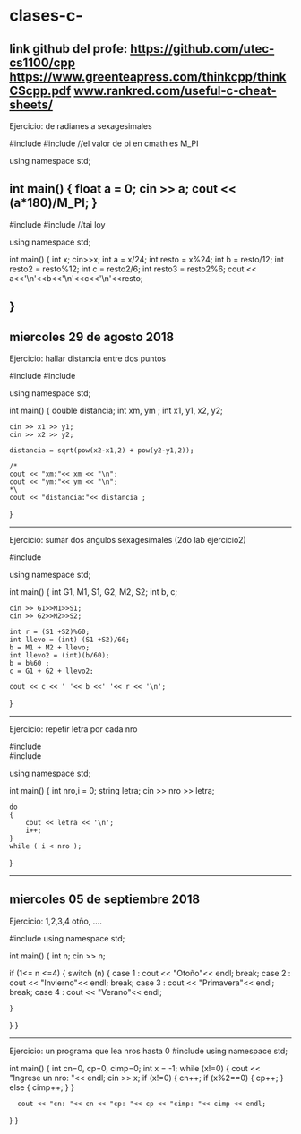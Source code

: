 # clases-c-
link github del profe: https://github.com/utec-cs1100/cpp
https://www.greenteapress.com/thinkcpp/thinkCScpp.pdf 
www.rankred.com/useful-c-cheat-sheets/ 
----------------------------------------------------------------------------

Ejercicio: de radianes a sexagesimales

#include <iostream>
#include <cmath>  //el valor de pi en cmath es M_PI

using namespace std;

int main()
{
    float a = 0;
    cin >> a;
    cout << (a*180)/M_PI;
}
--------------------------------------------------------------------------------

#include <iostream>
#include <cmath>  //tai loy

using namespace std;

int main()
{
   int x;
   cin>>x;
   int a = x/24;
   int resto = x%24;
   int b = resto/12;
   int resto2 = resto%12;
   int c = resto2/6;
   int resto3 = resto2%6;
   cout << a<<'\n'<<b<<'\n'<<c<<'\n'<<resto;

}
---------------------------------------------------------------------------------
miercoles 29 de agosto 2018
---------------------------------------------------------------------------------

Ejercicio: hallar distancia entre dos puntos

#include <iostream>
#include <cmath>

using namespace std;

int main()
{
     double distancia;
     int xm, ym ;
     int x1, y1, x2, y2;

    cin >> x1 >> y1;
    cin >> x2 >> y2;

    distancia = sqrt(pow(x2-x1,2) + pow(y2-y1,2));

    /*
    cout << "xm:"<< xm << "\n";
    cout << "ym:"<< ym << "\n";
    *\
    cout << "distancia:"<< distancia ;

}

-----------------------------------------------------------------------------------

Ejercicio: sumar dos angulos sexagesimales (2do lab ejercicio2)

#include <cmath>

using namespace std;

int main()
{
    int G1, M1, S1, G2, M2, S2;
    int b, c;

    cin >> G1>>M1>>S1;
    cin >> G2>>M2>>S2;

    int r = (S1 +S2)%60;
    int llevo = (int) (S1 +S2)/60;
    b = M1 + M2 + llevo;
    int llevo2 = (int)(b/60);
    b = b%60 ;
    c = G1 + G2 + llevo2;

    cout << c << ' '<< b <<' '<< r << '\n';
}

-----------------------------------------------------------------------------------

Ejercicio: repetir letra por cada nro

#include <iostream>                 
#include <cmath>

using namespace std;

int main()
{
    int nro,i = 0;
    string letra;
    cin >> nro >> letra;

    do
    {
        cout << letra << '\n';
        i++;
    }
    while ( i < nro );

}

-------------------------------------------------------------------------------------
miercoles 05 de septiembre 2018
-------------------------------------------------------------------------------------

Ejercicio: 1,2,3,4 otño, ....

#include <iostream>
using namespace std;

int main() 
{
  int n;
  cin >> n;
  
  if (1<= n <=4)
  {
    switch (n)
    {
      case 1 : cout << "Otoño"<< endl;
                    break;
      case 2 : cout << "Invierno"<< endl;
                    break;
      case 3 : cout << "Primavera"<< endl;
                    break;
      case 4 : cout << "Verano"<< endl;
      
    }
  }
}

----------------------------------------------------------------------------------------

Ejercicio: un programa que lea nros hasta 0
#include <iostream>
using namespace std;

int main() 
{
  int cn=0, cp=0, cimp=0;
  int x = -1;
  while (x!=0)
  {
      cout << "Ingrese un nro: "<< endl;
      cin >> x;
      if (x!=0)
      {
          cn++;
          if (x%2==0)
          {
             cp++;
          }
          else
          {
             cimp++;
          }
      }
      
      cout << "cn: "<< cn << "cp: "<< cp << "cimp: "<< cimp << endl;
  }
}  
  
  
  
